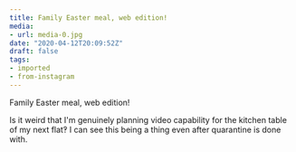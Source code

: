 ```yaml
---
title: Family Easter meal, web edition!
media:
- url: media-0.jpg
date: "2020-04-12T20:09:52Z"
draft: false
tags:
- imported
- from-instagram
---
```

Family Easter meal, web edition!



Is it weird that I'm genuinely planning video capability for the kitchen table of my next flat‽ I can see this being a thing even after quarantine is done with.
